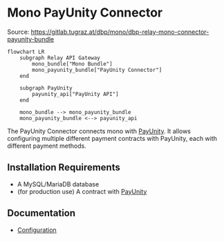 # Mono PayUnity Connector

Source: https://gitlab.tugraz.at/dbp/mono/dbp-relay-mono-connector-payunity-bundle

```mermaid
flowchart LR
    subgraph Relay API Gateway
        mono_bundle["Mono Bundle"]
        mono_payunity_bundle["PayUnity Connector"]
    end

    subgraph PayUnity
        payunity_api["PayUnity API"]
    end

    mono_bundle --> mono_payunity_bundle
    mono_payunity_bundle <--> payunity_api
```

The PayUnity Connector connects mono with [PayUnity](https://www.payunity.com/).
It allows configuring multiple different payment contracts with PayUnity, each with
different payment methods.

## Installation Requirements

* A MySQL/MariaDB database
* (for production use) A contract with [PayUnity](https://www.payunity.com/)

## Documentation

* [Configuration](./config.md)
